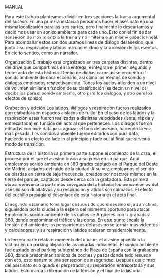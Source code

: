 MANUAL

Para este trabajo planteamos dividir en tres secciones la trama argumental del suceso. En una primera instancia pensamos hacer el asesinato en una misma localización para las tres partes, pero finalmente lo descartamos y decidimos usar un sonido ambiente para cada uno. Esto con el fin de dar sensación de movimiento a la trama y no limitarla a un mismo espacio lineal. Para acompañar estos sonidos usamos líneas de diálogo del asesino, que junto a su respiración y latidos marcan el ritmo y la sucesión de los eventos. En cierto sentido, como un narrador.

Organización
El trabajo está organizado en tres carpetas distintas, dentro del drive que compartimos en la entrega, e integran el primer, segundo y tercer acto de esta historia. Dentro de dichas carpetas se encuentra el sonido ambiente de cada escenario, así como los efectos de sonido y diálogos empleados respectivamente. Todos los audios atienden a un nivel de volumen similar en función de su clasificación (es decir, un nivel de decibelios para el sonido ambiente, otro para los diálogos, y otro para los efectos de sonido)

Grabación y edición
Los latidos, diálogos y respiración fueron realizados con grabadora en espacios aislados de ruido. En el caso de los latidos y la respiración estas fueron realizadas a distintas velocidades (lenta, rápida y entrecortada) en función del acto al que pertenecen. Los diálogos fueron editados con pure data para agravar el tono del asesino, haciendo la voz más pesada. Los sonidos ambiente fueron editados con pure data, haciendo un efecto de fade in al principio y fade out al final que sirven a modo de transición. 

Estructura de la historia
La primera parte supone el comienzo de la caza, el proceso por el que el asesino busca a su presa en un parque. Aquí empleamos sonido ambiente en 360 grados captado en el Parque del Oeste de Madrid, alejados del ruido de la ciudad. A su vez, empleamos el sonido de pisadas en tierra de baja frecuencia, creados por nosotros mismos en la tierra del parque, captados desde cerca con la grabadora. Esta primera etapa representa la parte más sosegada de la historia; los pensamientos del asesino son dubitativos y su respiración y latidos son calmados. El efecto del cuchillo presagia el desenlace de esta historia en el acto final.

El segundo escenario toma lugar después de que el asesino elija su víctima, siguiéndola por la ciudad a la espera del momento oportuno para atacar. Empleamos sonido ambiente de las calles de Argüelles con la grabadora 360, donde predominan el tráfico y las obras. En este punto escala la tensión del ambiente; los pensamientos del asesino se tornan más violentos y calculadores, y su respiración y latidos aceleran considerablemente. 

La tercera parte relata el momento del ataque, el asesino apuñala a la víctima en un parking alejado de las miradas indiscretas. El sonido ambiente fue captado en el parking subterráneo de Plaza de España con la grabadora 360, donde predominan sonidos de coches y pasos donde todo resuena con eco, esto transmite una sensación de inseguridad. Después del climax del asesinato solo queda el perpetrador, su respiración entrecortada y sus latidos. Esto marca la liberación de la tensión y el final de la historia.

